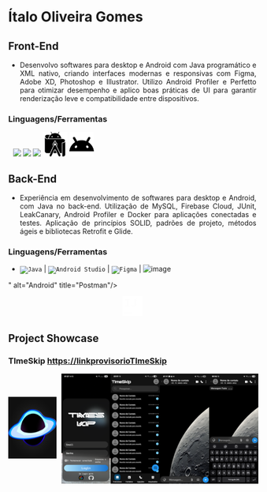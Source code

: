 # Ítalo Oliveira Gomes 

## Front-End
- <p align="justify"> Desenvolvo softwares para desktop e Android com Java programático e XML nativo, criando interfaces modernas e responsivas com Figma, Adobe XD, Photoshop e Illustrator. Utilizo Android Profiler e Perfetto para otimizar desempenho e aplico boas práticas de UI para garantir renderização leve e compatibilidade entre dispositivos.</p>

### Linguagens/Ferramentas

 <div style="padding-left: 10px;">
  <img src="https://user-images.githubusercontent.com/25181517/192108372-f71d70ac-7ae6-4c0d-8395-51d8870c2ef0.png" style="width: 50px;" />
  <img src="https://user-images.githubusercontent.com/25181517/192108895-20dc3343-43e3-4a54-a90e-13a4abbc57b9.png" style="width: 50px;" />
  <img src="https://user-images.githubusercontent.com/25181517/189715289-df3ee512-6eca-463f-a0f4-c10d94a06b2f.png" style="width: 50px;" />
  <img src="https://github.com/IoGomes/IoGomes/blob/main/androidstudio.png?raw=true" style="width: 50px;" />
  <img src="https://github.com/IoGomes/IoGomes/blob/main/android.png?raw=true" style="width: 50px;" />
  <svg role="img" viewBox="0 0 24 24" xmlns="http://www.w3.org/2000/svg" width="24" height="24">
</div>

## Back-End
- <p align="justify"> Experiência em desenvolvimento de softwares para desktop e Android, com Java no back-end. Utilização de MySQL, Firebase Cloud, JUnit, LeakCanary, Android Profiler e Docker para aplicações conectadas e testes. Aplicação de princípios SOLID, padrões de projeto, métodos ágeis e bibliotecas Retrofit e Glide.</p>

### Linguagens/Ferramentas

- <div>
  <code><img width="50" src="https://raw.githubusercontent.com/marwin1991/profile-technology-icons/refs/heads/main/icons/java.png" alt="Java" title="Java"/></code> |
  <code><img width="50" src="https://raw.githubusercontent.com/marwin1991/profile-technology-icons/refs/heads/main/icons/android_studio.png" alt="Android Studio" title="Android Studio"/></code> |
  <code><img width="50" src="https://raw.githubusercontent.com/marwin1991/profile-technology-icons/refs/heads/main/icons/figma.png" alt="Figma" title="Figma"/></code> |
  <img width="50" src="<img width="75" height="75" alt="image" src="https://github.com/user-attachments/assets/2c6a122d-c9bd-4899-8be6-da9c330f10c5" />
" alt="Android" title="Postman"/>
  <div align="center">
  <svg role="img" viewBox="0 0 24 24" width="40" height="40" xmlns="http://www.w3.org/2000/svg">
    <title>IntelliJ IDEA</title>
    <path fill="white" d="M0 0v24h24V0zm3.723 3.111h5v1.834h-1.39v6.277h1.39v1.834h-5v-1.834h1.444V4.945H3.723zm11.055 0H17v6.5c0 .612-.055 1.111-.222 1.556-.167.444-.39.777-.723 1.11-.277.279-.666.557-1.11.668a3.933 3.933 0 0 1-1.445.278c-.778 0-1.444-.167-1.944-.445a4.81 4.81 0 0 1-1.279-1.056l1.39-1.555c.277.334.555.555.833.722.277.167.611.278.945.278.389 0 .721-.111 1-.389.221-.278.333-.667.333-1.278zM2.222 19.5h9V21h-9z"/>
  </svg>
</div>

## Project Showcase

### TImeSkip <a href="#">https://linkprovisorioTImeSkip</a>

<div style="display: flex; gap: 10px; align-items: center;">

  <div>
    <img src="https://github.com/IoGomes/IoGomes/blob/main/vecteezy_hermes-vector-icon-design_25985585%20%5BConvertido%5D.png?raw=true" width="125" height="125" />
  </div>
  
  <div style="display: flex; flex-direction: row; width: 100%;">
    <img src="https://github.com/IoGomes/IoGomes/blob/main/Screenshot_20250904_012755.png?raw=true" style="width: 100px;" />
    <img src="https://github.com/IoGomes/IoGomes/blob/main/Screenshot_20250903_235201.png?raw=true" style="width: 100px;" />
    <img src="https://github.com/IoGomes/IoGomes/blob/main/Screenshot_20250903_211936.png?raw=true" style="width: 100px;" />
    <img src="https://github.com/IoGomes/IoGomes/blob/main/Screenshot_20250904_005229.png?raw=true" style="width: 100px;" />
  </div>
</div>


